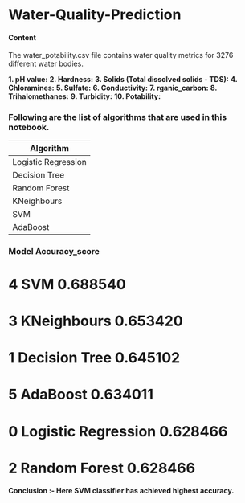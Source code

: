 # Water-Quality-Prediction

#### Content
The water_potability.csv file contains water quality metrics for 3276 different water bodies.


**1. pH value:**
**2. Hardness:**
**3. Solids (Total dissolved solids - TDS):**
**4. Chloramines:**
**5. Sulfate:**
**6. Conductivity:**
**7. rganic_carbon:**
**8. Trihalomethanes:**
**9. Turbidity:**
**10. Potability:**

### Following are the list of algorithms that are used in this notebook.

|    Algorithm         | 
| -------------------- | 
| Logistic Regression  |
| Decision Tree|
| Random Forest|
| KNeighbours|
| SVM|
| AdaBoost|


### Model	Accuracy_score
# 4	SVM	0.688540
# 3	KNeighbours	0.653420
# 1	Decision Tree	0.645102
# 5	AdaBoost	0.634011
# 0	Logistic Regression	0.628466
# 2	Random Forest	0.628466

#### Conclusion :- Here SVM classifier has achieved highest accuracy.
